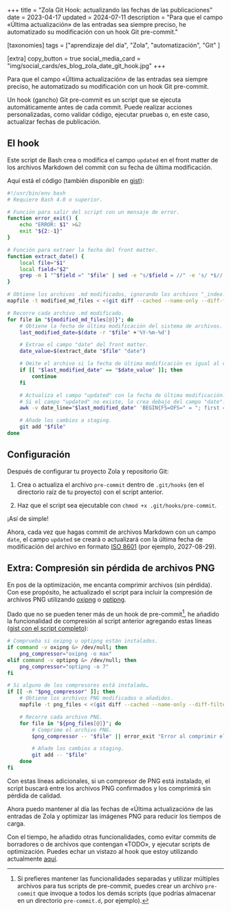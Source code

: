 +++
title = "Zola Git Hook: actualizando las fechas de las publicaciones"
date = 2023-04-17
updated = 2024-07-11
description = "Para que el campo «Última actualización» de las entradas sea siempre preciso, he automatizado su modificación con un hook Git pre-commit."

[taxonomies]
tags = ["aprendizaje del día", "Zola", "automatización", "Git" ]

[extra]
copy_button = true
social_media_card = "img/social_cards/es_blog_zola_date_git_hook.jpg"
+++

Para que el campo «Última actualización» de las entradas sea siempre preciso, he automatizado su modificación con un hook Git pre-commit.

Un hook (gancho) Git pre-commit es un script que se ejecuta automáticamente antes de cada commit. Puede realizar acciones personalizadas, como validar código, ejecutar pruebas o, en este caso, actualizar fechas de publicación.

## El hook

Este script de Bash crea o modifica el campo `updated` en el front matter de los archivos Markdown del commit con su fecha de última modificación.

Aquí está el código (también disponible en [gist](https://gist.github.com/welpo/6594765f5640982cb5886c9e9459ef5b)):

```bash
#!/usr/bin/env bash
# Requiere Bash 4.0 o superior.

# Función para salir del script con un mensaje de error.
function error_exit() {
    echo "ERROR: $1" >&2
    exit "${2:-1}"
}

# Función para extraer la fecha del front matter.
function extract_date() {
    local file="$1"
    local field="$2"
    grep -m 1 "^$field =" "$file" | sed -e "s/$field = //" -e 's/ *$//'
}

# Obtiene los archivos .md modificados, ignorando los archivos "_index.md".
mapfile -t modified_md_files < <(git diff --cached --name-only --diff-filter=M | grep -Ei '\.md$' | grep -v '_index.md$')

# Recorre cada archivo .md modificado.
for file in "${modified_md_files[@]}"; do
    # Obtiene la fecha de última modificación del sistema de archivos.
    last_modified_date=$(date -r "$file" +'%Y-%m-%d')

    # Extrae el campo "date" del front matter.
    date_value=$(extract_date "$file" "date")

    # Omite el archivo si la fecha de última modificación es igual al campo "date".
    if [[ "$last_modified_date" == "$date_value" ]]; then
        continue
    fi

    # Actualiza el campo "updated" con la fecha de última modificación.
    # Si el campo "updated" no existe, lo crea debajo del campo "date".
    awk -v date_line="$last_modified_date" 'BEGIN{FS=OFS=" = "; first = 1} { if (/^date =/ && first) { print; getline; if (!/^updated =/) print "updated" OFS date_line; first=0 } if (/^updated =/ && !first) gsub(/[^ ]*$/, date_line, $2); print }' "$file" > "${file}.tmp" && mv "${file}.tmp" "$file" || error_exit "Failed to update file $file"

    # Añade los cambios a staging.
    git add "$file"
done
```

## Configuración

Después de configurar tu proyecto Zola y repositorio Git:

1. Crea o actualiza el archivo `pre-commit` dentro de `.git/hooks` (en el directorio raíz de tu proyecto) con el script anterior.

2. Haz que el script sea ejecutable con `chmod +x .git/hooks/pre-commit`.

¡Así de simple!

Ahora, cada vez que hagas commit de archivos Markdown con un campo `date`, el campo `updated` se creará o actualizará con la última fecha de modificación del archivo en formato [ISO 8601](https://en.wikipedia.org/wiki/ISO_8601) (por ejemplo, 2027-08-29).

## Extra: Compresión sin pérdida de archivos PNG

En pos de la optimización, me encanta comprimir archivos (sin pérdida). Con ese propósito, he actualizado el script para incluir la compresión de archivos PNG utilizando [oxipng](https://github.com/shssoichiro/oxipng) o [optipng](https://optipng.sourceforge.net/).

Dado que no se pueden tener más de un hook de pre-commit[^1], he añadido la funcionalidad de compresión al script anterior agregando estas líneas ([gist con el script completo](https://gist.github.com/welpo/f5563c3b82fe247ed0e473d940a005b7)):

```bash
# Comprueba si oxipng u optipng están instalados.
if command -v oxipng &> /dev/null; then
    png_compressor="oxipng -o max"
elif command -v optipng &> /dev/null; then
    png_compressor="optipng -o 7"
fi

# Si alguno de los compresores está instalado…
if [[ -n "$png_compressor" ]]; then
    # Obtiene los archivos PNG modificados o añadidos.
    mapfile -t png_files < <(git diff --cached --name-only --diff-filter=d | grep -Ei '\.png$')

    # Recorre cada archivo PNG.
    for file in "${png_files[@]}"; do
        # Comprime el archivo PNG.
        $png_compressor -- "$file" || error_exit "Error al comprimir el archivo $file"

        # Añade los cambios a staging.
        git add -- "$file"
    done
fi
```

Con estas líneas adicionales, si un compresor de PNG está instalado, el script buscará entre los archivos PNG confirmados y los comprimirá sin pérdida de calidad.

Ahora puedo mantener al día las fechas de «Última actualización» de las entradas de Zola y optimizar las imágenes PNG para reducir los tiempos de carga.

Con el tiempo, he añadido otras funcionalidades, como evitar commits de borradores o de archivos que contengan «TODO», y ejecutar scripts de optimización. Puedes echar un vistazo al hook que estoy utilizando actualmente [aquí](https://github.com/welpo/osc.garden/blob/main/.githooks/pre-commit).

[^1]: Si prefieres mantener las funcionalidades separadas y utilizar múltiples archivos para tus scripts de pre-commit, puedes crear un archivo `pre-commit` que invoque a todos los demás scripts (que podrías almacenar en un directorio `pre-commit.d`, por ejemplo).
